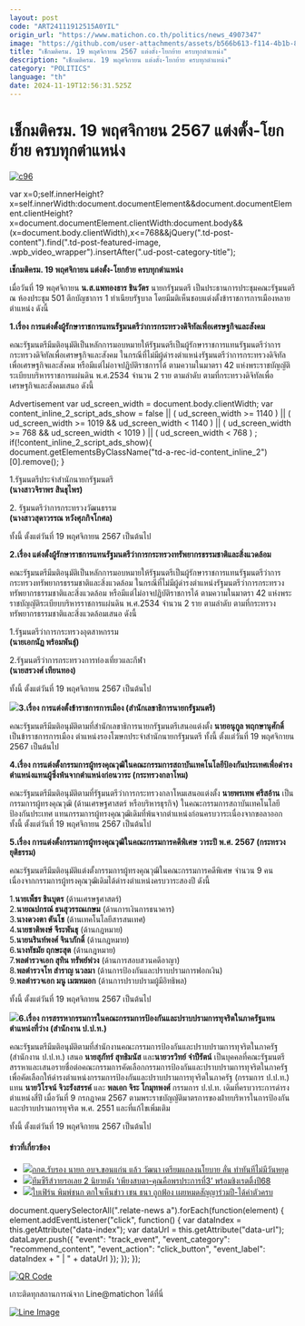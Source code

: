 ```yaml
---
layout: post
code: "ART24111912515A0YIL"
origin_url: "https://www.matichon.co.th/politics/news_4907347"
image: "https://github.com/user-attachments/assets/b566b613-f114-4b1b-88a1-444382fec6d1"
title: "เช็กมติครม. 19 พฤศจิกายน 2567 แต่งตั้ง-โยกย้าย ครบทุกตำแหน่ง"
description: "เช็กมติครม. 19 พฤศจิกายน แต่งตั้ง-โยกย้าย ครบทุกตำแหน่ง"
category: "POLITICS"
language: "th"
date: 2024-11-19T12:56:31.525Z
---
```


# เช็กมติครม. 19 พฤศจิกายน 2567 แต่งตั้ง-โยกย้าย ครบทุกตำแหน่ง

[![](https://www.matichon.co.th/wp-content/uploads/2024/11/c96.jpg "c96")](https://www.matichon.co.th/wp-content/uploads/2024/11/c96.jpg)

var x=0;self.innerHeight?x=self.innerWidth:document.documentElement&&document.documentElement.clientHeight?x=document.documentElement.clientWidth:document.body&&(x=document.body.clientWidth),x<=768&&jQuery(".td-post-content").find(".td-post-featured-image, .wpb\_video\_wrapper").insertAfter(".ud-post-category-title");

**เช็กมติครม. 19 พฤศจิกายน แต่งตั้ง-โยกย้าย ครบทุกตำแหน่ง**

เมื่อวันที่ 19 พฤศจิกายน **น.ส.แพทองธาร ชินวัตร** นายกรัฐมนตรี เป็นประธานการประชุมคณะรัฐมนตรี ณ ห้องประชุม 501 ตึกบัญชาการ 1 ทำเนียบรัฐบาล โดยมีมติเห็นชอบแต่งตั้งข้าราชการการเมืองหลายตำแหน่ง ดังนี้

**1.เรื่อง การแต่งตั้งผู้รักษาราชการแทนรัฐมนตรีว่าการกระทรวงดิจิทัลเพื่อเศรษฐกิจและสังคม**

คณะรัฐมนตรีมีมติอนุมัติเป็นหลักการมอบหมายให้รัฐมนตรีเป็นผู้รักษาราชการแทนรัฐมนตรีว่าการกระทรวงดิจิทัลเพื่อเศรษฐกิจและสังคม ในกรณีที่ไม่มีผู้ดำรงตำแหน่งรัฐมนตรีว่าการกระทรวงดิจิทัลเพื่อเศรษฐกิจและสังคม หรือมีแต่ไม่อาจปฏิบัติราชการได้ ตามความในมาตรา 42 แห่งพระราชบัญญัติระเบียบบริหารราชการแผ่นดิน พ.ศ.2534 จำนวน 2 ราย ตามลำดับ ตามที่กระทรวงดิจิทัลเพื่อเศรษฐกิจและสังคมเสนอ ดังนี้

Advertisement var ud\_screen\_width = document.body.clientWidth; var content\_inline\_2\_script\_ads\_show = false || ( ud\_screen\_width >= 1140 ) || ( ud\_screen\_width >= 1019 && ud\_screen\_width < 1140 ) || ( ud\_screen\_width >= 768 && ud\_screen\_width < 1019 ) || ( ud\_screen\_width < 768 ) ; if(!content\_inline\_2\_script\_ads\_show){ document.getElementsByClassName("td-a-rec-id-content\_inline\_2")\[0\].remove(); }

1.รัฐมนตรีประจำสำนักนายกรัฐมนตรี  
**(นางสาวจิราพร สินธุไพร)**

2\. รัฐมนตรีว่าการกระทรวงวัฒนธรรม  
**(นางสาวสุดาวรรณ หวังศุภกิจโกศล)**

ทั้งนี้ ตั้งแต่วันที่ 19 พฤศจิกายน 2567 เป็นต้นไป

**2.เรื่อง แต่งตั้งผู้รักษาราชการแทนรัฐมนตรีว่าการกระทรวงทรัพยากรธรรมชาติและสิ่งแวดล้อม**

คณะรัฐมนตรีมีมติอนุมัติเป็นหลักการมอบหมายให้รัฐมนตรีเป็นผู้รักษาราชการแทนรัฐมนตรีว่าการกระทรวงทรัพยากรธรรมชาติและสิ่งแวดล้อม ในกรณีที่ไม่มีผู้ดำรงตำแหน่งรัฐมนตรีว่าการกระทรวงทรัพยากรธรรมชาติและสิ่งแวดล้อม หรือมีแต่ไม่อาจปฏิบัติราชการได้ ตามความในมาตรา 42 แห่งพระราชบัญญัติระเบียบบริหารราชการแผ่นดิน พ.ศ.2534 จำนวน 2 ราย ตามลำดับ ตามที่กระทรวงทรัพยากรธรรมชาติและสิ่งแวดล้อมเสนอ ดังนี้

1.รัฐมนตรีว่าการกระทรวงอุตสาหกรรม  
**(นายเอกนัฏ พร้อมพันธุ์)**

2.รัฐมนตรีว่าการกระทรวงการท่องเที่ยวและกีฬา  
**(นายสรวงศ์ เทียนทอง)**

ทั้งนี้ ตั้งแต่วันที่ 19 พฤศจิกายน 2567 เป็นต้นไป

![](https://www.matichon.co.th/wp-content/uploads/2024/11/S__4456458_0-scaled.jpg)**3.เรื่อง การแต่งตั้งข้าราชการการเมือง (สำนักเลขาธิการนายกรัฐมนตรี)**

คณะรัฐมนตรีมีมติอนุมัติตามที่สำนักเลขาธิการนายกรัฐมนตรีเสนอแต่งตั้ง **นายอนุกูล พฤกษานุศักดิ์** เป็นข้าราชการการเมือง ตำแหน่งรองโฆษกประจำสำนักนายกรัฐมนตรี ทั้งนี้ ตั้งแต่วันที่ 19 พฤศจิกายน 2567 เป็นต้นไป

**4.เรื่อง การแต่งตั้งกรรมการผู้ทรงคุณวุฒิในคณะกรรมการสถาบันเทคโนโลยีป้องกันประเทศเพื่อดำรงตำแหน่งแทนผู้ซึ่งพ้นจากตำแหน่งก่อนวาระ (กระทรวงกลาโหม)**

คณะรัฐมนตรีมีมติอนุมัติตามที่รัฐมนตรีว่าการกระทรวงกลาโหมเสนอแต่งตั้ง **นายพรเทพ ศรีสอ้าน** เป็นกรรมการผู้ทรงคุณวุฒิ (ด้านเศรษฐศาสตร์ หรือบริหารธุรกิจ) ในคณะกรรมการสถาบันเทคโนโลยีป้องกันประเทศ แทนกรรมการผู้ทรงคุณวุฒิเดิมที่พ้นจากตำแหน่งก่อนครบวาระเนื่องจากขอลาออก ทั้งนี้ ตั้งแต่วันที่ 19 พฤศจิกายน 2567 เป็นต้นไป

**5.เรื่อง การแต่งตั้งกรรมการผู้ทรงคุณวุฒิในคณะกรรมการคดีพิเศษ วาระปี พ.ศ. 2567 (กระทรวงยุติธรรม)**

คณะรัฐมนตรีมีมติอนุมัติแต่งตั้งกรรมการผู้ทรงคุณวุฒิในคณะกรรมการคดีพิเศษ จำนวน 9 คน เนื่องจากกรรมการผู้ทรงคุณวุฒิเดิมได้ดำรงตำแหน่งครบวาระสองปี ดังนี้

1.**นายเพ็ชร ชินบุตร** (ด้านเศรษฐศาสตร์)  
2.**นายณปกรณ์ ธนสุวรรณเกษม** (ด้านการเงินการธนาคาร)  
3.**นางดวงตา ตันโช** (ด้านเทคโนโลยีสารสนเทศ)  
4.**นายชาติพงษ์ จีระพันธุ** (ด้านกฎหมาย)  
5.**นายนรินท์พงศ์ จินาภักดิ์** (ด้านกฎหมาย)  
6.**นางทัชมัย ฤกษะสุต** (ด้านกฎหมาย)  
7.**พลตำรวจเอก สุทิน ทรัพย์พ่วง** (ด้านการสอบสวนคดีอาญา)  
8.**พลตำรวจโท สำราญ นวลมา** (ด้านการป้องกันและปราบปรามการฟอกเงิน)  
9.**พลตำรวจเอก มนู เมฆหมอก** (ด้านการปราบปรามผู้มีอิทธิพล)

ทั้งนี้ ตั้งแต่วันที่ 19 พฤศจิกายน 2567 เป็นต้นไป

![](https://www.matichon.co.th/wp-content/uploads/2024/11/S__4464659_0-scaled.jpg)**6.เรื่อง การสรรหากรรมการในคณะกรรมการป้องกันและปราบปรามการทุจริตในภาครัฐแทนตำแหน่งที่ว่าง (สำนักงาน ป.ป.ท.)**

คณะรัฐมนตรีมีมติอนุมัติตามที่สำนักงานคณะกรรมการป้องกันและปราบปรามการทุจริตในภาครัฐ (สำนักงาน ป.ป.ท.) เสนอ **นายสุภัทร์ สุทธิมนัส** และ**นายวรวิทย์ จำปีรัตน์** เป็นบุคคลที่คณะรัฐมนตรีสรรหาและเสนอรายชื่อต่อคณะกรรมการคัดเลือกกรรมการป้องกันและปราบปรามการทุจริตในภาครัฐ เพื่อคัดเลือกให้ดำรงตำแหน่งกรรมการป้องกันและปราบปรามการทุจริตในภาครัฐ (กรรมการ ป.ป.ท.) แทน **นายวิโรจน์ จิวะรังสรรค์** และ **พลเอก จิระ โกมุทพงศ์** กรรมการ ป.ป.ท. เดิมที่ครบวาระการดำรงตำแหน่งสี่ปี เมื่อวันที่ 9 กรกฎาคม 2567 ตามพระราชบัญญัติมาตรการของฝ่ายบริหารในการป้องกันและปราบปรามการทุจริต พ.ศ. 2551 และที่แก้ไขเพิ่มเติม

ทั้งนี้ ตั้งแต่วันที่ 19 พฤศจิกายน 2567 เป็นต้นไป

#### ข่าวที่เกี่ยวข้อง

*   [![](https://www.matichon.co.th/wp-content/uploads/2024/11/727512.jpg)กกต.รับรอง นายก อบจ.ขอนแก่น แล้ว วัฒนา เตรียมแถลงนโยบาย ลั่น ทำทันทีไม่มีวันหยุด](https://www.matichon.co.th/politics/news_4907386)
*   [![](https://www.matichon.co.th/wp-content/uploads/2024/11/8FB45731-C1C8-4174-BDBF-C823035091BE.jpeg)ทีมซีรีส์วายรอเลย 2 นิยายดัง ‘เพียงสบตา-คุณคือพรประการที่3’ พร้อมชิงเรตติ้งปี68](https://www.matichon.co.th/entertainment/news_4907267)
*   [![](https://www.matichon.co.th/wp-content/uploads/2024/11/fern2.jpg)ใบเฟิร์น พิมพ์ชนก ตกใจเห็นข่าว เชน ธนา ถูกฟ้อง เผยหมดสัญญาร่วมปี-ได้ค่าตัวครบ](https://www.matichon.co.th/entertainment/thai-entertainment/news_4907351)

document.querySelectorAll(".relate-news a").forEach(function(element) { element.addEventListener("click", function() { var dataIndex = this.getAttribute("data-index"); var dataUrl = this.getAttribute("data-url"); dataLayer.push({ "event": "track\_event", "event\_category": "recommend\_content", "event\_action": "click\_button", "event\_label": dataIndex + " | " + dataUrl }); }); });

[![QR Code](https://www.matichon.co.th/wp-content/uploads/2023/07/wob1371z.jpg)](https://lin.ee/ht0nDxX)

เกาะติดทุกสถานการณ์จาก Line@matichon ได้ที่นี่

[![Line Image](https://www.matichon.co.th/wp-content/uploads/2023/07/th.png)](https://lin.ee/ht0nDxX)